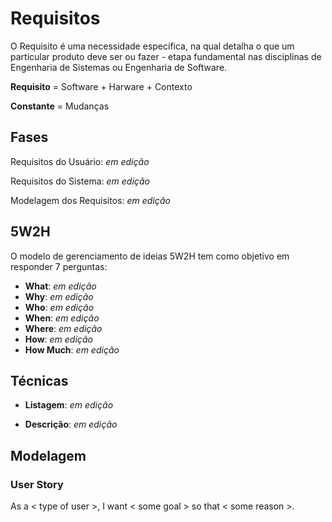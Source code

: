 # Requisitos

O Requisito é uma necessidade específica, na qual detalha o que um particular produto deve ser ou fazer - etapa fundamental nas disciplinas de Engenharia de Sistemas ou Engenharia de Software.

**Requisito** = Software + Harware + Contexto

**Constante** = Mudanças

## Fases

Requisitos do Usuário: _em edição_

Requisitos do Sistema: _em edição_

Modelagem dos Requisitos: _em edição_

## 5W2H

O modelo de gerenciamento de ideias 5W2H tem como objetivo em responder 7 perguntas:

* **What**: _em edição_
* **Why**: _em edição_
* **Who**: _em edição_
* **When**: _em edição_
* **Where**: _em edição_
* **How**: _em edição_
* **How Much**: _em edição_

## Técnicas

* **Listagem**: _em edição_

* **Descrição**: _em edição_

## Modelagem

### User Story

As a &lt; type of user &gt;, I want &lt; some goal &gt; so that &lt; some reason &gt;.

